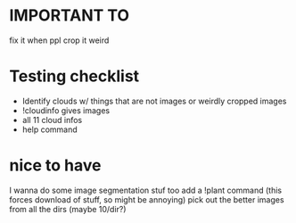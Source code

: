 # IMPORTANT TO
fix it when ppl crop it weird

# Testing checklist
- Identify clouds w/ things that are not images or weirdly cropped images
- !cloudinfo gives images
- all 11 cloud infos
- help command

# nice to have
I wanna do some image segmentation stuf too
add a !plant command (this forces download of stuff, so might be annoying)
pick out the better images from all the dirs (maybe 10/dir?)
